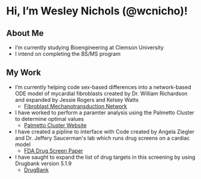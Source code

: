 # Hi, I’m Wesley Nichols (@wcnicho)!

## About Me
- I’m currently studying Bioengineering at Clemson University
- I intend on completing the BS/MS program

## My Work
- I’m currently helping code sex-based differences into a network-based ODE model of mycardial fibroblasts created by Dr. William Richardson and expanded by Jessie Rogers and Kelsey Watts
  - [Fibroblast Mechanotransduction Network](https://doi.org/10.7554/eLife.62856)
- I have worked to perform a paramter analysis using the Palmetto Cluster to determine optimal values
  - [Palmetto Cluster Website](https://www.palmetto.clemson.edu/palmetto/about/)
- I have created a pipline to interface with Code created by Angela Ziegler and Dr. Jeffery Saucerman's lab which runs drug screens on a cardiac model
  - [FDA Drug Screen Paper](https://doi.org/10.1002/psp4.12599)
- I have saught to expand the list of drug targets in this screening by using Drugbank version 5.1.9
  - [DrugBank](https://go.drugbank.com/unearth/advanced/drugs)

<!---
wcnicho/wcnicho is a ✨ special ✨ repository because its `README.md` (this file) appears on your GitHub profile.
You can click the Preview link to take a look at your changes.
--->
